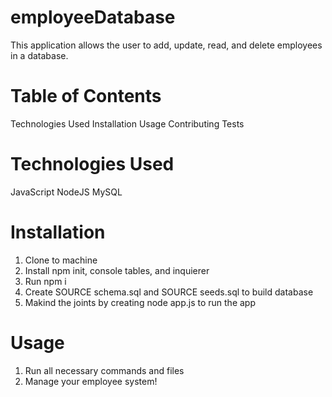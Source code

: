 # employeeDatabase

This application allows the user to add, update, read, and delete employees in a database.

# Table of Contents
Technologies Used
Installation
Usage
Contributing
Tests


# Technologies Used
JavaScript
NodeJS
MySQL

# Installation
1. Clone to machine
2. Install npm init, console tables, and inquierer
3. Run npm i
4. Create SOURCE schema.sql and SOURCE seeds.sql to build database
5. Makind the joints by creating node app.js to run the app

# Usage
1. Run all necessary commands and files
2. Manage your employee system!

